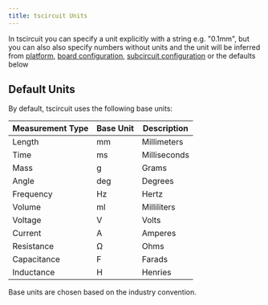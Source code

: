 ```yaml
---
title: tscircuit Units
---
```


In tscircuit you can specify a unit explicitly with a string e.g. "0.1mm", but
you can also also specify numbers without units and the unit will be inferred
from [platform](../guides/platform-configuration.md), [board configuration](../elements/board.mdx), [subcircuit configuration](../elements/subcircuit.mdx)
or the defaults below

## Default Units

By default, tscircuit uses the following base units:

| Measurement Type | Base Unit | Description  |
| ---------------- | --------- | ------------ |
| Length           | mm        | Millimeters  |
| Time             | ms        | Milliseconds |
| Mass             | g         | Grams        |
| Angle            | deg       | Degrees      |
| Frequency        | Hz        | Hertz        |
| Volume           | ml        | Milliliters  |
| Voltage          | V         | Volts        |
| Current          | A         | Amperes      |
| Resistance       | Ω         | Ohms         |
| Capacitance      | F         | Farads       |
| Inductance       | H         | Henries      |

Base units are chosen based on the industry convention.
